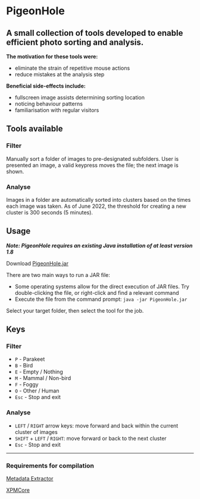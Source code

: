 # PigeonHole

## A small collection of tools developed to enable efficient photo sorting and analysis. 

**The motivation for these tools were:**
- eliminate the strain of repetitive mouse actions
- reduce mistakes at the analysis step

**Beneficial side-effects include:**
- fullscreen image assists determining sorting location
- noticing behaviour patterns
- familiarisation with regular visitors

## Tools available
### **Filter**
Manually sort a folder of images to pre-designated subfolders. User is presented an image, a valid keypress moves the file; the next image is shown.
### **Analyse**
Images in a folder are automatically sorted into clusters based on the times each image was taken. As of June 2022, the threshold for creating a new cluster is 300 seconds (5 minutes).

## Usage
_**Note: PigeonHole requires an existing Java installation of at least version 1.8**_

Download [PigeonHole.jar](https://github.com/paul-c-guest/pigeonhole/blob/main/PigeonHole.jar)

There are two main ways to run a JAR file:
- Some operating systems allow for the direct execution of JAR files. Try double-clicking the file, or right-click and find a relevant command 
- Execute the file from the command prompt: `java -jar PigeonHole.jar`

Select your target folder, then select the tool for the job.

## Keys
### **Filter**
- `P` - Parakeet
- `B` - Bird
- `E` - Empty / Nothing
- `M` - Mammal / Non-bird
- `F` - Foggy 
- `O` - Other / Human
- `Esc` - Stop and exit 

### **Analyse**
- `LEFT` / `RIGHT` arrow keys: move forward and back within the current cluster of images
- `SHIFT` + `LEFT` / `RIGHT`: move forward or back to the next cluster
- `Esc` - Stop and exit

----
### Requirements for compilation
[Metadata Extractor](https://github.com/drewnoakes/metadata-extractor)

[XPMCore](https://search.maven.org/artifact/com.adobe.xmp/xmpcore/6.1.11/bundle)
